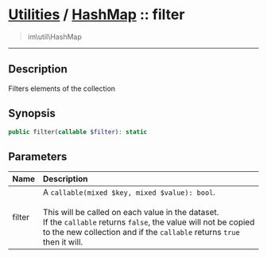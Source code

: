 # [Utilities](util.md) / [HashMap](util-HashMap.md) :: filter
 > im\util\HashMap
____

## Description
Filters elements of the collection

## Synopsis
```php
public filter(callable $filter): static
```

## Parameters
| Name | Description |
| :--- | :---------- |
| filter | A `callable(mixed $key, mixed $value): bool`.<br /><br />This will be called on each value in the dataset.<br />If the `callable` returns `false`, the value will not be copied<br />to the new collection and if the `callable` returns `true` then it will. |
